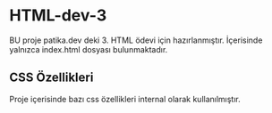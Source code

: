 # HTML-dev-3
BU proje patika.dev deki 3. HTML ödevi için hazırlanmıştır. İçerisinde yalnızca index.html dosyası bulunmaktadır.

## CSS Özellikleri
Proje içerisinde bazı css özellikleri internal olarak kullanılmıştır.
